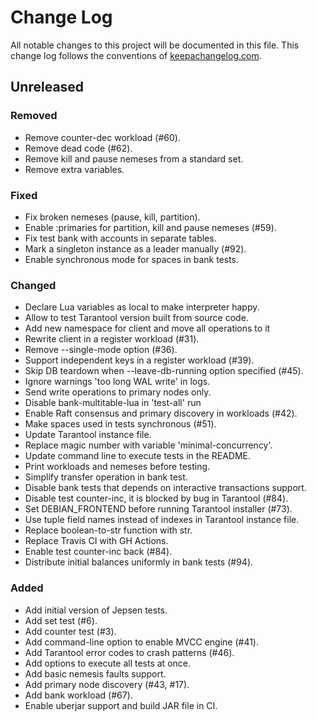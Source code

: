 # Change Log

All notable changes to this project will be documented in this file. This
change log follows the conventions of
[keepachangelog.com](https://keepachangelog.com/).

## Unreleased

### Removed

- Remove counter-dec workload (#60).
- Remove dead code (#62).
- Remove kill and pause nemeses from a standard set.
- Remove extra variables.

### Fixed

- Fix broken nemeses (pause, kill, partition).
- Enable :primaries for partition, kill and pause nemeses (#59).
- Fix test bank with accounts in separate tables.
- Mark a singleton instance as a leader manually (#92).
- Enable synchronous mode for spaces in bank tests.

### Changed

- Declare Lua variables as local to make interpreter happy.
- Allow to test Tarantool version built from source code.
- Add new namespace for client and move all operations to it
- Rewrite client in a register workload (#31).
- Remove --single-mode option (#36).
- Support independent keys in a register workload (#39).
- Skip DB teardown when --leave-db-running option specified (#45).
- Ignore warnings 'too long WAL write' in logs.
- Send write operations to primary nodes only.
- Disable bank-multitable-lua in 'test-all' run
- Enable Raft consensus and primary discovery in workloads (#42).
- Make spaces used in tests synchronous (#51).
- Update Tarantool instance file.
- Replace magic number with variable 'minimal-concurrency'.
- Update command line to execute tests in the README.
- Print workloads and nemeses before testing.
- Simplify transfer operation in bank test.
- Disable bank tests that depends on interactive transactions support.
- Disable test counter-inc, it is blocked by bug in Tarantool (#84).
- Set DEBIAN_FRONTEND before running Tarantool installer (#73).
- Use tuple field names instead of indexes in Tarantool instance file.
- Replace boolean-to-str function with str.
- Replace Travis CI with GH Actions.
- Enable test counter-inc back (#84).
- Distribute initial balances uniformly in bank tests (#94).

### Added

- Add initial version of Jepsen tests.
- Add set test (#6).
- Add counter test (#3).
- Add command-line option to enable MVCC engine (#41).
- Add Tarantool error codes to crash patterns (#46).
- Add options to execute all tests at once.
- Add basic nemesis faults support.
- Add primary node discovery (#43, #17).
- Add bank workload (#67).
- Enable uberjar support and build JAR file in CI.
